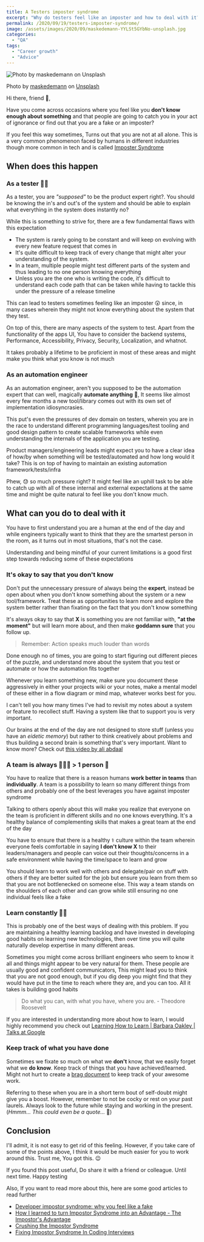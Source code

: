 ```yaml
---
title: A Testers imposter syndrome
excerpt: "Why do testers feel like an imposter and how to deal with it?"
permalink: /2020/09/19/testers-imposter-syndrome/
image: /assets/images/2020/09/maskedemann-YYLSt5GYbNo-unsplash.jpg
categories:
  - "QA"
tags:
  - "Career growth"
  - "Advice"
---
```


![Photo by maskedemann on Unsplash](/assets/images/2020/09/maskedemann-YYLSt5GYbNo-unsplash.jpg)

<span>Photo by
<a href="https://unsplash.com/@maskedemann?utm_source=unsplash&amp;utm_medium=referral&amp;utm_content=creditCopyText">maskedemann</a>
on
<a href="https://unsplash.com/s/photos/scared?utm_source=unsplash&amp;utm_medium=referral&amp;utm_content=creditCopyText">Unsplash</a></span>

Hi there, friend 👋,

Have you come across occasions where you feel like you **don't know enough about something** and
that people are going to catch you in your act of ignorance or find out that you are a fake or an
imposter?

If you feel this way sometimes, Turns out that you are not at all alone. This is a very common
phenomenon faced by humans in different industries though more common in tech and is called
[Imposter Syndrome](https://en.wikipedia.org/wiki/Impostor_syndrome)

## When does this happen

### As a tester 🕵️‍♂️

As a tester, you are _"supposed"_ to be the product expert right?. You should be knowing the in's
and out's of the system and should be able to explain what everything in the system does instantly
no?

While this is something to strive for, there are a few fundamental flaws with this expectation

- The system is rarely going to be constant and will keep on evolving with every new feature request
  that comes in
- It's quite difficult to keep track of every change that might alter your understanding of the
  system.
- In a team, multiple people might test different parts of the system and thus leading to no one
  person knowing everything
- Unless you are the one who is writing the code, it's difficult to understand each code path that
  can be taken while having to tackle this under the pressure of a release timeline

This can lead to testers sometimes feeling like an imposter 😲 since, in many cases wherein they
might not know everything about the system that they test.

On top of this, there are many aspects of the system to test. Apart from the functionality of the
apps UI, You have to consider the backend systems, Performance, Accessibility, Privacy, Security,
Localization, and whatnot.

It takes probably a lifetime to be proficient in most of these areas and might make you think what
you know is not much

### As an automation engineer

As an automation engineer, aren't you supposed to be the automation expert that can well, magically
**automate anything** 🐇, It seems like almost every few months a new tool/library comes out with
its own set of implementation idiosyncrasies.

This put's even the pressures of dev domain on testers, wherein you are in the race to understand
different programming languages/test tooling and good design pattern to create scalable frameworks
while even understanding the internals of the application you are testing.

Product managers/engineering leads might expect you to have a clear idea of how/by when something
will be tested/automated and how long would it take? This is on top of having to maintain an
existing automation framework/tests/infra

Phew, 😓 so much pressure right? It might feel like an uphill task to be able to catch up with all
of these internal and external expectations at the same time and might be quite natural to feel like
you don't know much.

## What can you do to deal with it

You have to first understand you are a human at the end of the day and while engineers typically
want to think that they are the smartest person in the room, as it turns out in most situations,
that's not the case.

Understanding and being mindful of your current limitations is a good first step towards reducing
some of these expectations

### It's okay to say that you don't know

Don't put the unnecessary pressure of always being the **expert**, instead be open about when you
don't know something about the system or a new tool/framework. Treat these as opportunities to learn
more and explore the system better rather than fixating on the fact that you don't know something

It's always okay to say that **X** is something you are not familiar with, **"at the moment"** but
will learn more about, and then make **goddamn sure** that you follow up.

> Remember: Action speaks much louder than words

Done enough no of times, you are going to start figuring out different pieces of the puzzle, and
understand more about the system that you test or automate or how the automation fits together

Whenever you learn something new, make sure you document these aggressively in either your projects
wiki or your notes, make a mental model of these either in a flow diagram or mind map, whatever
works best for you.

I can't tell you how many times I've had to revisit my notes about a system or feature to recollect
stuff. Having a system like that to support you is very important.

Our brains at the end of the day are not designed to store stuff (unless you have an _eidetic
memory_) but rather to think creatively about problems and thus building a second brain is something
that's very important. Want to know more? Check out
[this video by ali abdaal](https://www.youtube.com/watch?v=OP3dA2GcAh8)

### A team is always 🏃🏃🏃 > 1 person 🏃

You have to realize that there is a reason humans **work better in teams** than **individually**. A
team is a possibility to learn so many different things from others and probably one of the best
leverages you have against imposter syndrome

Talking to others openly about this will make you realize that everyone on the team is proficient in
different skills and no one knows everything. It's a healthy balance of complementing skills that
makes a great team at the end of the day

You have to ensure that there is a healthy ⚕️ culture within the team wherein everyone feels
comfortable in saying **I don't know X** to their leaders/managers and people can voice out their
thoughts/concerns in a safe environment while having the time/space to learn and grow

You should learn to work well with others and delegate/pair on stuff with others if they are better
suited for the job but ensure you learn from them so that you are not bottlenecked on someone else.
This way a team stands on the shoulders of each other and can grow while still ensuring no one
individual feels like a fake

### Learn constantly 🧑‍💻

This is probably one of the best ways of dealing with this problem. If you are maintaining a healthy
learning backlog and have invested in developing good habits on learning new technologies, then over
time you will quite naturally develop expertise in many different areas.

Sometimes you might come across brilliant engineers who seem to know it all and things might appear
to be very natural for them. These people are usually good and confident communicators, This might
lead you to think that you are not good enough, but if you dig deep you might find that they would
have put in the time to reach where they are, and you can too. All it takes is building good habits

> Do what you can, with what you have, where you are. - Theodore Roosevelt

If you are interested in understanding more about how to learn, I would highly recommend you check
out
[Learning How to Learn | Barbara Oakley | Talks at Google](https://www.youtube.com/watch?v=vd2dtkMINIw)

### Keep track of what you have done

Sometimes we fixate so much on what we **don't** know, that we easily forget what we **do know**.
Keep track of things that you have achieved/learned. Might not hurt to create a
[brag document](https://jvns.ca/blog/brag-documents/) to keep track of your awesome work.

Referring to these when you are in a short term bout of self-doubt might give you a boost. However,
remember to not be cocky or rest on your past laurels. Always look to the future while staying and
working in the present. (_Hmmm... This could even be a quote..._ 🤔)

## Conclusion

I'll admit, it is not easy to get rid of this feeling. However, if you take care of some of the
points above, I think it would be much easier for you to work around this. Trust me, You got this.
😉

If you found this post useful, Do share it with a friend or colleague. Until next time. Happy
testing

Also, If you want to read more about this, here are some good articles to read further

- [Developer impostor syndrome: why you feel like a fake](https://www.parkersoftware.com/blog/developer-impostor-syndrome-why-you-feel-like-a-fake/)
- [How I learned to turn Impostor Syndrome into an Advantage - The Impostor's Advantage](https://www.zainrizvi.io/blog/the-impostors-advantage/)
- [Crushing the Impostor Syndrome](http://www.cyclonelife.net/2013/07/crushing-the-impostor-syndrome/)
- [Fixing Impostor Syndrome In Coding Interviews](https://www.interviewcake.com/impostor-syndrome-in-programming-interviews)
